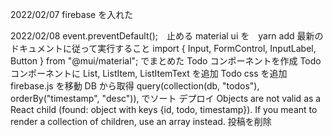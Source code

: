2022/02/07
firebase を入れた

2022/02/08
event.preventDefault();　止める
material ui を　yarn add
最新のドキュメントに従って実行すること
import { Input, FormControl, InputLabel, Button } from "@mui/material"; でまとめた
Todo コンポーネントを作成
Todo コンポーネントに List, ListItem, ListItemText を追加
Todo css を追加
firebase.js を移動
DB から取得
query(collection(db, "todos"), orderBy("timestamp", "desc")), でソート
デプロイ
Objects are not valid as a React child (found: object with keys {id, todo, timestamp}). If you meant to render a collection of children, use an array instead.
投稿を削除
